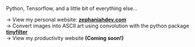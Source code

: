 Python, Tensorflow, and a little bit of everything else...  

→ View my personal website: <a href="https://zephaniahdev.com/"><b>zephaniahdev.com</b></a>    
→ Convert images into ASCII art using convolution with the python package <a href="https://pypi.org/project/tinyfilter/"><b>tinyfilter</b></a>  
→ View my productivity website <b>(Coming soon!)<b>
